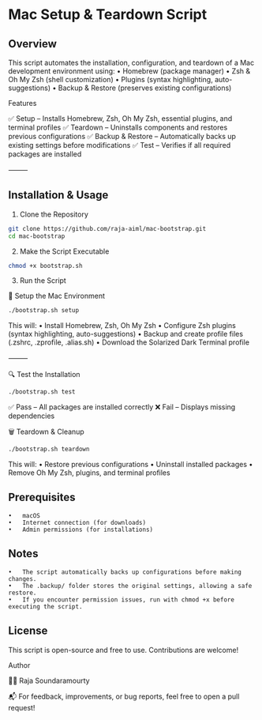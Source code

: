 
# Mac Setup & Teardown Script

## Overview

This script automates the installation, configuration, and teardown of a Mac development environment using:
	•	Homebrew (package manager)
	•	Zsh & Oh My Zsh (shell customization)
	•	Plugins (syntax highlighting, auto-suggestions)
	•	Backup & Restore (preserves existing configurations)

Features

✅ Setup – Installs Homebrew, Zsh, Oh My Zsh, essential plugins, and terminal profiles
✅ Teardown – Uninstalls components and restores previous configurations
✅ Backup & Restore – Automatically backs up existing settings before modifications
✅ Test – Verifies if all required packages are installed

⸻

## Installation & Usage

1. Clone the Repository

```sh
git clone https://github.com/raja-aiml/mac-bootstrap.git
cd mac-bootstrap
```

2. Make the Script Executable

```sh
chmod +x bootstrap.sh
```

3. Run the Script

🔹 Setup the Mac Environment

```sh
./bootstrap.sh setup
```

This will:
	•	Install Homebrew, Zsh, Oh My Zsh
	•	Configure Zsh plugins (syntax highlighting, auto-suggestions)
	•	Backup and create profile files (.zshrc, .zprofile, .alias.sh)
	•	Download the Solarized Dark Terminal profile

⸻

🔍 Test the Installation

```sh
./bootstrap.sh test
```

✅ Pass – All packages are installed correctly
❌ Fail – Displays missing dependencies


🗑️ Teardown & Cleanup

```sh
./bootstrap.sh teardown
```

This will:
	•	Restore previous configurations
	•	Uninstall installed packages
	•	Remove Oh My Zsh, plugins, and terminal profiles


## Prerequisites
	•	macOS
	•	Internet connection (for downloads)
	•	Admin permissions (for installations)


## Notes
	•	The script automatically backs up configurations before making changes.
	•	The .backup/ folder stores the original settings, allowing a safe restore.
	•	If you encounter permission issues, run with chmod +x before executing the script.


## License

This script is open-source and free to use. Contributions are welcome!

Author

👨‍💻 Raja Soundaramourty

📬 For feedback, improvements, or bug reports, feel free to open a pull request!

